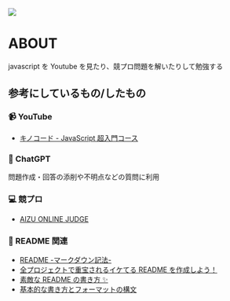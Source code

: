 <img src="https://img.shields.io/badge/-JavaScript-000000.svg?style=for-the-badge&logo=JavaScript&logoColor=F7DF1E">

# ABOUT

javascript を Youtube を見たり、競プロ問題を解いたりして勉強する

## 参考にしているもの/したもの

### :video_camera: YouTube

- [キノコード - JavaScript 超入門コース](https://www.youtube.com/playlist?list=PLavQwENTsEBVkrFMHDYs-EatjsxyoNNO-)

### :robot: ChatGPT

問題作成・回答の添削や不明点などの質問に利用

### :computer: 競プロ

- [AIZU ONLINE JUDGE](https://onlinejudge.u-aizu.ac.jp/courses/list)

### :blue_book: README 関連

- [README -マークダウン記法-](https://zenn.dev/n_haru2/articles/8443eea376ff53)
- [全プロジェクトで重宝されるイケてる README を作成しよう！](https://qiita.com/shun198/items/c983c713452c041ef787)
- [素敵な README の書き方 ✨](https://qiita.com/koeri3/items/f85a617dcb6efebb2cab)
- [基本的な書き方とフォーマットの構文](https://docs.github.com/ja/get-started/writing-on-github/getting-started-with-writing-and-formatting-on-github/basic-writing-and-formatting-syntax)
